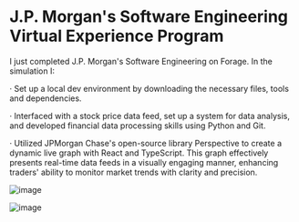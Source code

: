 # J.P. Morgan's Software Engineering Virtual Experience Program
I just completed J.P. Morgan's Software Engineering on Forage. In the simulation I:

· Set up a local dev environment by downloading the necessary files, tools and dependencies.

· Interfaced with a stock price data feed, set up a system for data analysis, and developed financial data processing skills using Python and Git.

· Utilized JPMorgan Chase's open-source library Perspective to create a dynamic live graph with React and TypeScript. This graph effectively presents real-time data feeds in a visually engaging manner, enhancing traders' ability to monitor market trends with clarity and precision.

![image](https://github.com/XiaoyueZhanginNCL/forage-jpmc-swe-task-3/assets/130643755/0c04186a-6681-475b-8db8-44c01f4d05db)

![image](https://github.com/XiaoyueZhanginNCL/forage-jpmc-swe-task-3/assets/130643755/84d94de7-f4a9-4ee1-9ac5-949b1a3517fa)
